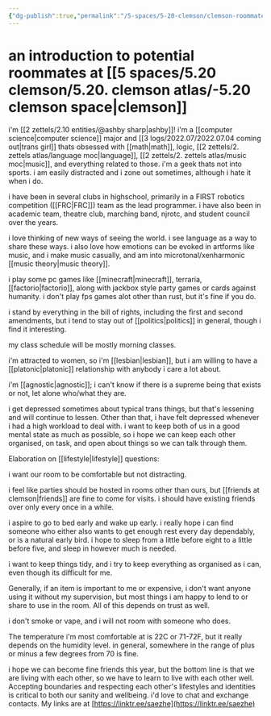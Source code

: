 ```yaml
---
{"dg-publish":true,"permalink":"/5-spaces/5-20-clemson/clemson-roommate-profile/","dgHomeLink":true,"dgPassFrontmatter":false}
---
```



# an introduction to potential roommates at [[5 spaces/5.20 clemson/5.20. clemson atlas/-5.20 clemson space|clemson]]

i'm [[2 zettels/2.10 entities/@ashby sharp|ashby]]! i'm a [[computer science|computer science]] major and [[3 logs/2022.07/2022.07.04 coming out|trans girl]] thats obsessed with [[math|math]], logic, [[2 zettels/2. zettels atlas/language moc|language]], [[2 zettels/2. zettels atlas/music moc|music]], and everything related to those. i'm a geek thats not into sports. i am easily distracted and i zone out sometimes, although i hate it when i do.

i have been in several clubs in highschool, primarily in a FIRST robotics competition ([[FRC|FRC]]) team as the lead programmer. i have also been in academic team, theatre club, marching band, njrotc, and student council over the years.

i love thinking of new ways of seeing the world. i see language as a way to share these ways. i also love how emotions can be evoked in artforms like music, and i make music casually, and am into microtonal/xenharmonic [[music theory|music theory]].

i play some pc games like [[minecraft|minecraft]], terraria, [[factorio|factorio]], along with jackbox style party games or cards against humanity. i don't play fps games alot other than rust, but it's fine if you do.

i stand by everything in the bill of rights, including the first and second amendments, but i tend to stay out of [[politics|politics]] in general, though i find it interesting.

my class schedule will be mostly morning classes.

i'm attracted to women, so i'm [[lesbian|lesbian]], but i am willing to have a [[platonic|platonic]] relationship with anybody i care a lot about.

i'm [[agnostic|agnostic]]; i can't know if there is a supreme being that exists or not, let alone who/what they are.

i get depressed sometimes about typical trans things, but that's lessening and will continue to lessen. Other than that, i have felt depressed whenever i had a high workload to deal with. i want to keep both of us in a good mental state as much as possible, so i hope we can keep each other organised, on task, and open about things so we can talk through them.

Elaboration on [[lifestyle|lifestyle]] questions:

i want our room to be comfortable but not distracting.

i feel like parties should be hosted in rooms other than ours, but [[friends at clemson|friends]] are fine to come for visits. i should have existing friends over only every once in a while.

i aspire to go to bed early and wake up early. i really hope i can find someone who either also wants to get enough rest every day dependably, or is a natural early bird. i hope to sleep from a little before eight to a little before five, and sleep in however much is needed.

i want to keep things tidy, and i try to keep everything as organised as i can, even though its difficult for me.

Generally, if an item is important to me or expensive, i don't want anyone using it without my supervision, but most things i am happy to lend to or share to use in the room. All of this depends on trust as well.

i don't smoke or vape, and i will not room with someone who does.

The temperature i'm most comfortable at is 22C or 71-72F, but it really depends on the humidity level. in general, somewhere in the range of plus or minus a few degrees from 70 is fine.

i hope we can become fine friends this year, but the bottom line is that we are living with each other, so we have to learn to live with each other well. Accepting boundaries and respecting each other's lifestyles and identities is critical to both our sanity and wellbeing. i'd love to chat and exchange contacts. My links are at [https://linktr.ee/saezhe](https://linktr.ee/saezhe)
